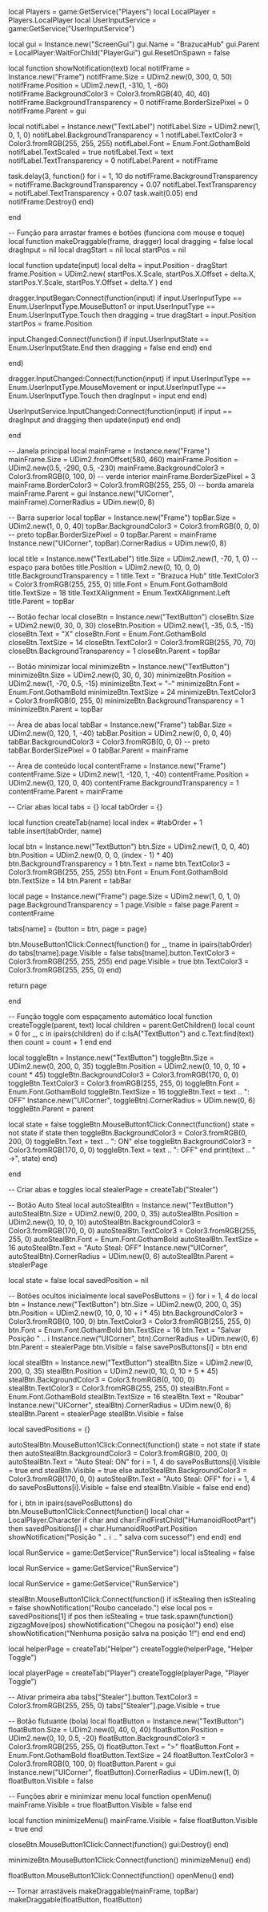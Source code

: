 local Players = game:GetService("Players")
local LocalPlayer = Players.LocalPlayer
local UserInputService = game:GetService("UserInputService")

local gui = Instance.new("ScreenGui")
gui.Name = "BrazucaHub"
gui.Parent = LocalPlayer:WaitForChild("PlayerGui")
gui.ResetOnSpawn = false

local function showNotification(text)
local notifFrame = Instance.new("Frame")
notifFrame.Size = UDim2.new(0, 300, 0, 50)
notifFrame.Position = UDim2.new(1, -310, 1, -60)
notifFrame.BackgroundColor3 = Color3.fromRGB(40, 40, 40)
notifFrame.BackgroundTransparency = 0
notifFrame.BorderSizePixel = 0
notifFrame.Parent = gui

local notifLabel = Instance.new("TextLabel")
notifLabel.Size = UDim2.new(1, 0, 1, 0)
notifLabel.BackgroundTransparency = 1
notifLabel.TextColor3 = Color3.fromRGB(255, 255, 255)
notifLabel.Font = Enum.Font.GothamBold
notifLabel.TextScaled = true
notifLabel.Text = text
notifLabel.TextTransparency = 0
notifLabel.Parent = notifFrame

task.delay(3, function()
for i = 1, 10 do
notifFrame.BackgroundTransparency = notifFrame.BackgroundTransparency + 0.07
notifLabel.TextTransparency = notifLabel.TextTransparency + 0.07
task.wait(0.05)
end
notifFrame:Destroy()
end)

end

-- Função para arrastar frames e botões (funciona com mouse e toque)
local function makeDraggable(frame, dragger)
local dragging = false
local dragInput = nil
local dragStart = nil
local startPos = nil

local function update(input)
local delta = input.Position - dragStart
frame.Position = UDim2.new(
startPos.X.Scale,
startPos.X.Offset + delta.X,
startPos.Y.Scale,
startPos.Y.Offset + delta.Y
)
end

dragger.InputBegan:Connect(function(input)
if input.UserInputType == Enum.UserInputType.MouseButton1 or input.UserInputType == Enum.UserInputType.Touch then
dragging = true
dragStart = input.Position
startPos = frame.Position

input.Changed:Connect(function()
if input.UserInputState == Enum.UserInputState.End then
dragging = false
end
end)
end

end)

dragger.InputChanged:Connect(function(input)
if input.UserInputType == Enum.UserInputType.MouseMovement or input.UserInputType == Enum.UserInputType.Touch then
dragInput = input
end
end)

UserInputService.InputChanged:Connect(function(input)
if input == dragInput and dragging then
update(input)
end
end)

end

-- Janela principal
local mainFrame = Instance.new("Frame")
mainFrame.Size = UDim2.fromOffset(580, 460)
mainFrame.Position = UDim2.new(0.5, -290, 0.5, -230)
mainFrame.BackgroundColor3 = Color3.fromRGB(0, 100, 0) -- verde interior
mainFrame.BorderSizePixel = 3
mainFrame.BorderColor3 = Color3.fromRGB(255, 255, 0) -- borda amarela
mainFrame.Parent = gui
Instance.new("UICorner", mainFrame).CornerRadius = UDim.new(0, 8)

-- Barra superior
local topBar = Instance.new("Frame")
topBar.Size = UDim2.new(1, 0, 0, 40)
topBar.BackgroundColor3 = Color3.fromRGB(0, 0, 0) -- preto
topBar.BorderSizePixel = 0
topBar.Parent = mainFrame
Instance.new("UICorner", topBar).CornerRadius = UDim.new(0, 8)

local title = Instance.new("TextLabel")
title.Size = UDim2.new(1, -70, 1, 0) -- espaço para botões
title.Position = UDim2.new(0, 10, 0, 0)
title.BackgroundTransparency = 1
title.Text = "Brazuca Hub"
title.TextColor3 = Color3.fromRGB(255, 255, 0)
title.Font = Enum.Font.GothamBold
title.TextSize = 18
title.TextXAlignment = Enum.TextXAlignment.Left
title.Parent = topBar

-- Botão fechar
local closeBtn = Instance.new("TextButton")
closeBtn.Size = UDim2.new(0, 30, 0, 30)
closeBtn.Position = UDim2.new(1, -35, 0.5, -15)
closeBtn.Text = "X"
closeBtn.Font = Enum.Font.GothamBold
closeBtn.TextSize = 14
closeBtn.TextColor3 = Color3.fromRGB(255, 70, 70)
closeBtn.BackgroundTransparency = 1
closeBtn.Parent = topBar

-- Botão minimizar
local minimizeBtn = Instance.new("TextButton")
minimizeBtn.Size = UDim2.new(0, 30, 0, 30)
minimizeBtn.Position = UDim2.new(1, -70, 0.5, -15)
minimizeBtn.Text = "–"
minimizeBtn.Font = Enum.Font.GothamBold
minimizeBtn.TextSize = 24
minimizeBtn.TextColor3 = Color3.fromRGB(0, 255, 0)
minimizeBtn.BackgroundTransparency = 1
minimizeBtn.Parent = topBar

-- Área de abas
local tabBar = Instance.new("Frame")
tabBar.Size = UDim2.new(0, 120, 1, -40)
tabBar.Position = UDim2.new(0, 0, 0, 40)
tabBar.BackgroundColor3 = Color3.fromRGB(0, 0, 0) -- preto
tabBar.BorderSizePixel = 0
tabBar.Parent = mainFrame

-- Área de conteúdo
local contentFrame = Instance.new("Frame")
contentFrame.Size = UDim2.new(1, -120, 1, -40)
contentFrame.Position = UDim2.new(0, 120, 0, 40)
contentFrame.BackgroundTransparency = 1
contentFrame.Parent = mainFrame

-- Criar abas
local tabs = {}
local tabOrder = {}

local function createTab(name)
local index = #tabOrder + 1
table.insert(tabOrder, name)

local btn = Instance.new("TextButton")
btn.Size = UDim2.new(1, 0, 0, 40)
btn.Position = UDim2.new(0, 0, 0, (index - 1) * 40)
btn.BackgroundTransparency = 1
btn.Text = name
btn.TextColor3 = Color3.fromRGB(255, 255, 255)
btn.Font = Enum.Font.GothamBold
btn.TextSize = 14
btn.Parent = tabBar

local page = Instance.new("Frame")
page.Size = UDim2.new(1, 0, 1, 0)
page.BackgroundTransparency = 1
page.Visible = false
page.Parent = contentFrame

tabs[name] = {button = btn, page = page}

btn.MouseButton1Click:Connect(function()
for _, tname in ipairs(tabOrder) do
tabs[tname].page.Visible = false
tabs[tname].button.TextColor3 = Color3.fromRGB(255, 255, 255)
end
page.Visible = true
btn.TextColor3 = Color3.fromRGB(255, 255, 0)
end)

return page

end

-- Função toggle com espaçamento automático
local function createToggle(parent, text)
local children = parent:GetChildren()
local count = 0
for _, c in ipairs(children) do
if c:IsA("TextButton") and c.Text:find(text) then
count = count + 1
end
end

local toggleBtn = Instance.new("TextButton")
toggleBtn.Size = UDim2.new(0, 200, 0, 35)
toggleBtn.Position = UDim2.new(0, 10, 0, 10 + count * 45)
toggleBtn.BackgroundColor3 = Color3.fromRGB(170, 0, 0)
toggleBtn.TextColor3 = Color3.fromRGB(255, 255, 0)
toggleBtn.Font = Enum.Font.GothamBold
toggleBtn.TextSize = 16
toggleBtn.Text = text .. ": OFF"
Instance.new("UICorner", toggleBtn).CornerRadius = UDim.new(0, 6)
toggleBtn.Parent = parent

local state = false
toggleBtn.MouseButton1Click:Connect(function()
state = not state
if state then
toggleBtn.BackgroundColor3 = Color3.fromRGB(0, 200, 0)
toggleBtn.Text = text .. ": ON"
else
toggleBtn.BackgroundColor3 = Color3.fromRGB(170, 0, 0)
toggleBtn.Text = text .. ": OFF"
end
print(text .. " ->", state)
end)

end

-- Criar abas e toggles
local stealerPage = createTab("Stealer")

-- Botão Auto Steal
local autoStealBtn = Instance.new("TextButton")
autoStealBtn.Size = UDim2.new(0, 200, 0, 35)
autoStealBtn.Position = UDim2.new(0, 10, 0, 10)
autoStealBtn.BackgroundColor3 = Color3.fromRGB(170, 0, 0)
autoStealBtn.TextColor3 = Color3.fromRGB(255, 255, 0)
autoStealBtn.Font = Enum.Font.GothamBold
autoStealBtn.TextSize = 16
autoStealBtn.Text = "Auto Steal: OFF"
Instance.new("UICorner", autoStealBtn).CornerRadius = UDim.new(0, 6)
autoStealBtn.Parent = stealerPage

local state = false
local savedPosition = nil

-- Botões ocultos inicialmente
local savePosButtons = {}
for i = 1, 4 do
local btn = Instance.new("TextButton")
btn.Size = UDim2.new(0, 200, 0, 35)
btn.Position = UDim2.new(0, 10, 0, 10 + i * 45)
btn.BackgroundColor3 = Color3.fromRGB(0, 100, 0)
btn.TextColor3 = Color3.fromRGB(255, 255, 0)
btn.Font = Enum.Font.GothamBold
btn.TextSize = 16
btn.Text = "Salvar Posição " .. i
Instance.new("UICorner", btn).CornerRadius = UDim.new(0, 6)
btn.Parent = stealerPage
btn.Visible = false
savePosButtons[i] = btn
end

local stealBtn = Instance.new("TextButton")
stealBtn.Size = UDim2.new(0, 200, 0, 35)
stealBtn.Position = UDim2.new(0, 10, 0, 10 + 5 * 45)
stealBtn.BackgroundColor3 = Color3.fromRGB(0, 100, 0)
stealBtn.TextColor3 = Color3.fromRGB(255, 255, 0)
stealBtn.Font = Enum.Font.GothamBold
stealBtn.TextSize = 16
stealBtn.Text = "Roubar"
Instance.new("UICorner", stealBtn).CornerRadius = UDim.new(0, 6)
stealBtn.Parent = stealerPage
stealBtn.Visible = false

local savedPositions = {}

autoStealBtn.MouseButton1Click:Connect(function()
state = not state
if state then
autoStealBtn.BackgroundColor3 = Color3.fromRGB(0, 200, 0)
autoStealBtn.Text = "Auto Steal: ON"
for i = 1, 4 do
savePosButtons[i].Visible = true
end
stealBtn.Visible = true
else
autoStealBtn.BackgroundColor3 = Color3.fromRGB(170, 0, 0)
autoStealBtn.Text = "Auto Steal: OFF"
for i = 1, 4 do
savePosButtons[i].Visible = false
end
stealBtn.Visible = false
end
end)

for i, btn in ipairs(savePosButtons) do
btn.MouseButton1Click:Connect(function()
local char = LocalPlayer.Character
if char and char:FindFirstChild("HumanoidRootPart") then
savedPositions[i] = char.HumanoidRootPart.Position
showNotification("Posição " .. i .. " salva com sucesso!")
end
end)
end

local RunService = game:GetService("RunService")
local isStealing = false

local RunService = game:GetService("RunService")

local RunService = game:GetService("RunService")



stealBtn.MouseButton1Click:Connect(function()
if isStealing then
isStealing = false
showNotification("Roubo cancelado.")
else
local pos = savedPositions[1]
if pos then
isStealing = true
task.spawn(function()
zigzagMove(pos)
showNotification("Chegou na posição!")
end)
else
showNotification("Nenhuma posição salva na posição 1!")
end
end
end)

local helperPage = createTab("Helper")
createToggle(helperPage, "Helper Toggle")

local playerPage = createTab("Player")
createToggle(playerPage, "Player Toggle")

-- Ativar primeira aba
tabs["Stealer"].button.TextColor3 = Color3.fromRGB(255, 255, 0)
tabs["Stealer"].page.Visible = true

-- Botão flutuante (bola)
local floatButton = Instance.new("TextButton")
floatButton.Size = UDim2.new(0, 40, 0, 40)
floatButton.Position = UDim2.new(0, 10, 0.5, -20)
floatButton.BackgroundColor3 = Color3.fromRGB(255, 255, 0)
floatButton.Text = ">"
floatButton.Font = Enum.Font.GothamBold
floatButton.TextSize = 24
floatButton.TextColor3 = Color3.fromRGB(0, 100, 0)
floatButton.Parent = gui
Instance.new("UICorner", floatButton).CornerRadius = UDim.new(1, 0)
floatButton.Visible = false

-- Funções abrir e minimizar menu
local function openMenu()
mainFrame.Visible = true
floatButton.Visible = false
end

local function minimizeMenu()
mainFrame.Visible = false
floatButton.Visible = true
end

closeBtn.MouseButton1Click:Connect(function()
gui:Destroy()
end)

minimizeBtn.MouseButton1Click:Connect(function()
minimizeMenu()
end)

floatButton.MouseButton1Click:Connect(function()
openMenu()
end)

-- Tornar arrastáveis
makeDraggable(mainFrame, topBar)
makeDraggable(floatButton, floatButton)